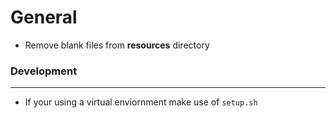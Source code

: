 # General
- Remove blank files from **resources** directory

### Development
---
- If your using a virtual enviornment make use of `setup.sh`
